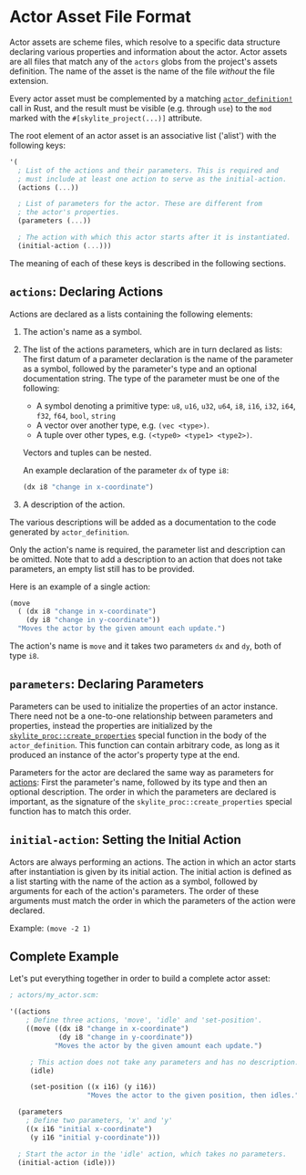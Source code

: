 # Actor Asset File Format

Actor assets are scheme files, which resolve to a specific data structure declaring various properties and information about the actor. Actor assets are all files that match any of the `actors` globs from the project's assets definition. The name of the asset is the name of the file *without* the file extension.

Every actor asset must be complemented by a matching [`actor_definition!`](actor_definition.md) call in Rust, and the result must be visible (e.g. through `use`) to the `mod` marked with the `#[skylite_project(...)]` attribute.

The root element of an actor asset is an associative list ('alist') with the following keys:

```scheme
'(
  ; List of the actions and their parameters. This is required and
  ; must include at least one action to serve as the initial-action.
  (actions (...))

  ; List of parameters for the actor. These are different from
  ; the actor's properties.
  (parameters (...))

  ; The action with which this actor starts after it is instantiated.
  (initial-action (...)))
```

The meaning of each of these keys is described in the following sections.

## `actions`: Declaring Actions

Actions are declared as a lists containing the following elements:

1. The action's name as a symbol.
2. The list of the actions parameters, which are in turn declared as lists: The first datum of a parameter declaration is the name of the parameter as a symbol, followed by the parameter's type and an optional documentation string. The type of the parameter must be one of the following:
   - A symbol denoting a primitive type: `u8`, `u16`, `u32`, `u64`, `i8`, `i16`, `i32`, `i64`, `f32`, `f64`, `bool`, `string`
   - A vector over another type, e.g. `(vec <type>)`.
   - A tuple over other types, e.g. `(<type0> <type1> <type2>)`.

   Vectors and tuples can be nested.

   An example declaration of the parameter `dx` of type `i8`:

   ```scheme
   (dx i8 "change in x-coordinate")
   ```
3. A description of the action.

The various descriptions will be added as a documentation to the code generated by `actor_definition`.

Only the action's name is required, the parameter list and description can be omitted. Note that to add a description to an action that does not take parameters, an empty list still has to be provided.

Here is an example of a single action:

```scheme
(move
  ( (dx i8 "change in x-coordinate")
    (dy i8 "change in y-coordinate"))
  "Moves the actor by the given amount each update.")
```

The action's name is `move` and it takes two parameters `dx` and `dy`, both of type `i8`.

## `parameters`: Declaring Parameters

Parameters can be used to initialize the properties of an actor instance. There need not be a one-to-one relationship between parameters and properties, instead the properties are initialized by the [`skylite_proc::create_properties`](#special-functions-and-macros) special function in the body of the `actor_definition`. This function can contain arbitrary code, as long as it produced an instance of the actor's property type at the end.

Parameters for the actor are declared the same way as parameters for [actions](#declaring-actions): First the parameter's name, followed by its type and then an optional description. The order in which the parameters are declared is important, as the signature of the `skylite_proc::create_properties` special function has to match this order.

## `initial-action`: Setting the Initial Action

Actors are always performing an actions. The action in which an actor starts after instantiation is given by its initial action. The initial action is defined as a list starting with the name of the action as a symbol, followed by arguments for each of the action's parameters. The order of these arguments must match the order in which the parameters of the action were declared.

Example: `(move -2 1)`

## Complete Example

Let's put everything together in order to build a complete actor asset:

```scheme
; actors/my_actor.scm:

'((actions
    ; Define three actions, 'move', 'idle' and 'set-position'.
    ((move ((dx i8 "change in x-coordinate")
            (dy i8 "change in y-coordinate"))
           "Moves the actor by the given amount each update.")

     ; This action does not take any parameters and has no description.
     (idle)

     (set-position ((x i16) (y i16))
                   "Moves the actor to the given position, then idles.")))

  (parameters
    ; Define two parameters, 'x' and 'y'
    ((x i16 "initial x-coordinate")
     (y i16 "initial y-coordinate")))

  ; Start the actor in the 'idle' action, which takes no parameters.
  (initial-action (idle)))
```
